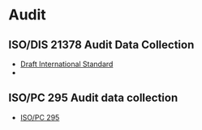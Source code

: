 # Audit 

## ISO/DIS 21378 Audit Data Collection

* [Draft International Standard](https://kowsmd.isolutions.iso.org/obp/ui#iso:std:iso:21378:dis:ed-1:v1:en)
* 
## ISO/PC 295 Audit data collection

* [ISO/PC 295](https://www.iso.org/committee/5648297.html)
